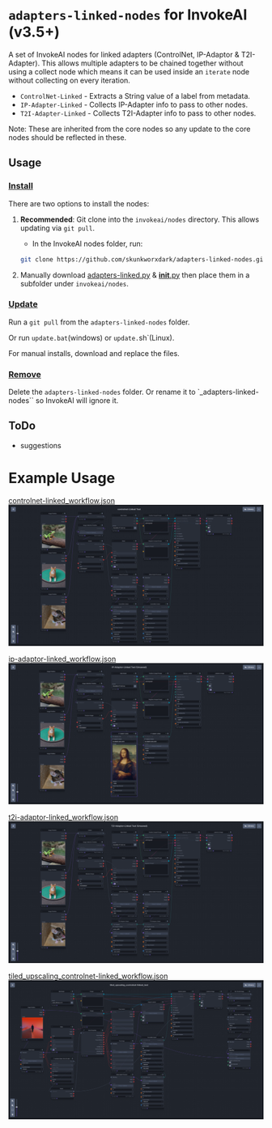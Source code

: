 # `adapters-linked-nodes` for InvokeAI (v3.5+)
A set of InvokeAI nodes for linked adapters (ControlNet, IP-Adaptor & T2I-Adapter). This allows multiple adapters to be chained together without using a collect node which means it can be used inside an `iterate` node without collecting on every iteration.

- `ControlNet-Linked` - Extracts a String value of a label from metadata.
- `IP-Adapter-Linked` - Collects IP-Adapter info to pass to other nodes.
- `T2I-Adapter-Linked` - Collects T2I-Adapter info to pass to other nodes.

Note: These are inherited from the core nodes so any update to the core nodes should be reflected in these. 

## Usage
### <ins>Install</ins><BR>
There are two options to install the nodes:

1. **Recommended**: Git clone into the `invokeai/nodes` directory. This allows updating via `git pull`.

    - In the InvokeAI nodes folder, run:
    ```bash
    git clone https://github.com/skunkworxdark/adapters-linked-nodes.git
    ```

2. Manually download [adapters-linked.py](adapters-linked.py) & [__init__.py](__init__.py) then place them in a subfolder under `invokeai/nodes`. 

### <ins>Update</ins><BR>
Run a `git pull` from the `adapters-linked-nodes` folder.

Or run `update.bat`(windows) or `update.`sh`(Linux).

For manual installs, download and replace the files.

### <ins>Remove</ins><BR>
Delete the `adapters-linked-nodes` folder. Or rename it to `_adapters-linked-nodes`` so InvokeAI will ignore it.

## ToDo
- suggestions

# Example Usage

[controlnet-linked_workflow.json](workflows/controlnet-linked_workflow.json)
![Alt text](images/controlnet_linked-workflow.png)

[ip-adaptor-linked_workflow.json](workflows/ip-adaptor-linked_workflow.json)
![Alt text](images/ip-adapter_linked-workflow.png)

[t2i-adaptor-linked_workflow.json](workflows/t2i-adaptor-linked_workflow.json)
![Alt text](images/t2i-adapter_linked-workflow.png)

[tiled_upscaling_controlnet-linked_workflow.json](workflows/tiled_upscaling_controlnet-linked_workflow.json)
![Alt text](images/tiled_upscale_controlnet_linked-workflow.png)
